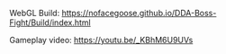WebGL Build: https://nofacegoose.github.io/DDA-Boss-Fight/Build/index.html

Gameplay video: https://youtu.be/_KBhM6U9UVs
